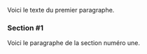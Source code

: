 Voici le texte du premier paragraphe.

### Section #1

Voici le paragraphe de la section numéro une.